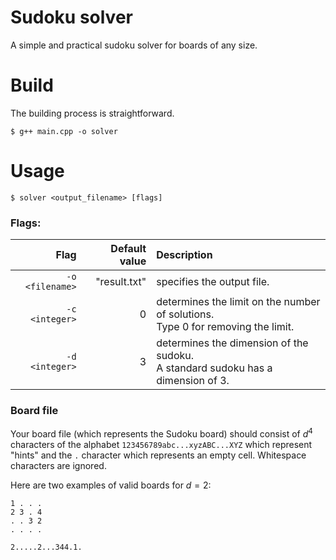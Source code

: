# Sudoku solver
A simple and practical sudoku solver for boards of any size.
# Build
The building process is straightforward.
```console
$ g++ main.cpp -o solver
```
# Usage
```console
$ solver <output_filename> [flags]
```
### Flags:

|            Flag | Default value | Description |
|----------------:|--------------:|:------------|
| `-o <filename>` |  "result.txt" | specifies the output file. |
| `-c <integer>`  |             0 | determines the limit on the number of solutions.</br>Type 0 for removing the limit. |
| `-d <integer>`  |             3 | determines the dimension of the sudoku.</br>A standard sudoku has a dimension of 3. |

### Board file
Your board file (which represents the Sudoku board) should consist of $d^4$ characters of the alphabet `123456789abc...xyzABC...XYZ` which represent "hints" and the `.` character which represents an empty cell. Whitespace characters are ignored.

Here are two examples of valid boards for $d=2$:
```
1 . . .
2 3 . 4
. . 3 2
. . . .
```
```
2.....2...344.1.
```